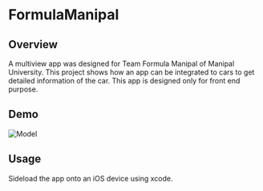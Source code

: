 # FormulaManipal
## Overview
A multiview app was designed for Team Formula Manipal of Manipal University. This project shows how an app can be integrated to cars to get detailed information of the car. This app is designed only for front end purpose. 

## Demo
![Model](/ScreenShots/Demo2.gif?raw=true "Optional Title")

## Usage
Sideload the app onto an iOS device using xcode.
